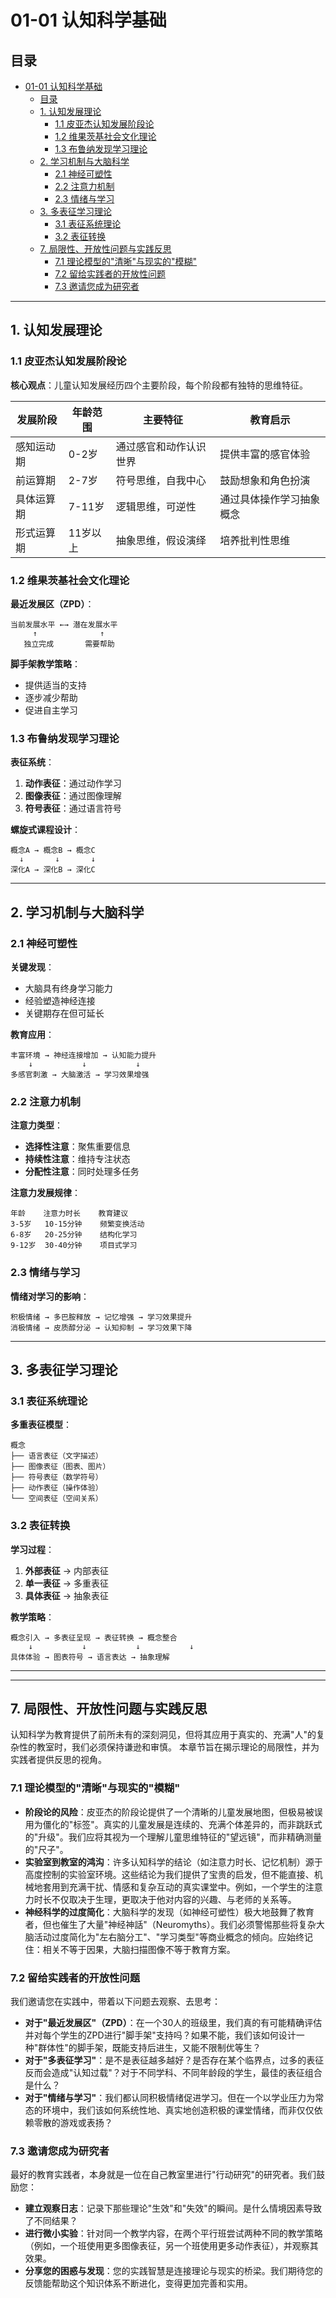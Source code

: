 # 01-01 认知科学基础

## 目录

- [01-01 认知科学基础](#01-01-认知科学基础)
  - [目录](#目录)
  - [1. 认知发展理论](#1-认知发展理论)
    - [1.1 皮亚杰认知发展阶段论](#11-皮亚杰认知发展阶段论)
    - [1.2 维果茨基社会文化理论](#12-维果茨基社会文化理论)
    - [1.3 布鲁纳发现学习理论](#13-布鲁纳发现学习理论)
  - [2. 学习机制与大脑科学](#2-学习机制与大脑科学)
    - [2.1 神经可塑性](#21-神经可塑性)
    - [2.2 注意力机制](#22-注意力机制)
    - [2.3 情绪与学习](#23-情绪与学习)
  - [3. 多表征学习理论](#3-多表征学习理论)
    - [3.1 表征系统理论](#31-表征系统理论)
    - [3.2 表征转换](#32-表征转换)
  - [7. 局限性、开放性问题与实践反思](#7-局限性开放性问题与实践反思)
    - [7.1 理论模型的"清晰"与现实的"模糊"](#71-理论模型的清晰与现实的模糊)
    - [7.2 留给实践者的开放性问题](#72-留给实践者的开放性问题)
    - [7.3 邀请您成为研究者](#73-邀请您成为研究者)

---

## 1. 认知发展理论

### 1.1 皮亚杰认知发展阶段论

**核心观点**：儿童认知发展经历四个主要阶段，每个阶段都有独特的思维特征。

| 发展阶段 | 年龄范围 | 主要特征 | 教育启示 |
|---------|---------|---------|---------|
| 感知运动期 | 0-2岁 | 通过感官和动作认识世界 | 提供丰富的感官体验 |
| 前运算期 | 2-7岁 | 符号思维，自我中心 | 鼓励想象和角色扮演 |
| 具体运算期 | 7-11岁 | 逻辑思维，可逆性 | 通过具体操作学习抽象概念 |
| 形式运算期 | 11岁以上 | 抽象思维，假设演绎 | 培养批判性思维 |

### 1.2 维果茨基社会文化理论

**最近发展区（ZPD）**：

```text
当前发展水平 ←→ 潜在发展水平
     ↑              ↑
   独立完成       需要帮助
```

**脚手架教学策略**：

- 提供适当的支持
- 逐步减少帮助
- 促进自主学习

### 1.3 布鲁纳发现学习理论

**表征系统**：

1. **动作表征**：通过动作学习
2. **图像表征**：通过图像理解
3. **符号表征**：通过语言符号

**螺旋式课程设计**：

```text
概念A → 概念B → 概念C
  ↓       ↓       ↓
深化A → 深化B → 深化C
```

---

## 2. 学习机制与大脑科学

### 2.1 神经可塑性

**关键发现**：

- 大脑具有终身学习能力
- 经验塑造神经连接
- 关键期存在但可延长

**教育应用**：

```text
丰富环境 → 神经连接增加 → 认知能力提升
    ↓           ↓           ↓
多感官刺激 → 大脑激活 → 学习效果增强
```

### 2.2 注意力机制

**注意力类型**：

- **选择性注意**：聚焦重要信息
- **持续性注意**：维持专注状态
- **分配性注意**：同时处理多任务

**注意力发展规律**：

```text
年龄    注意力时长    教育建议
3-5岁   10-15分钟    频繁变换活动
6-8岁   20-25分钟    结构化学习
9-12岁  30-40分钟    项目式学习
```

### 2.3 情绪与学习

**情绪对学习的影响**：

```text
积极情绪 → 多巴胺释放 → 记忆增强 → 学习效果提升
消极情绪 → 皮质醇分泌 → 认知抑制 → 学习效果下降
```

---

## 3. 多表征学习理论

### 3.1 表征系统理论

**多重表征模型**：

```text
概念
├── 语言表征（文字描述）
├── 图像表征（图表、图片）
├── 符号表征（数学符号）
├── 动作表征（操作体验）
└── 空间表征（空间关系）
```

### 3.2 表征转换

**学习过程**：

1. **外部表征** → 内部表征
2. **单一表征** → 多重表征
3. **具体表征** → 抽象表征

**教学策略**：

```text
概念引入 → 多表征呈现 → 表征转换 → 概念整合
    ↓           ↓           ↓           ↓
具体体验 → 图表符号 → 语言表达 → 抽象理解
```

---

---

## 7. 局限性、开放性问题与实践反思

认知科学为教育提供了前所未有的深刻洞见，但将其应用于真实的、充满"人"的复杂性的教室时，我们必须保持谦逊和审慎。
本章节旨在揭示理论的局限性，并为实践者提供反思的视角。

### 7.1 理论模型的"清晰"与现实的"模糊"

- **阶段论的风险**：皮亚杰的阶段论提供了一个清晰的儿童发展地图，但极易被误用为僵化的"标签"。真实的儿童发展是连续的、充满个体差异的，而非跳跃式的"升级"。我们应将其视为一个理解儿童思维特征的"望远镜"，而非精确测量的"尺子"。
- **实验室到教室的鸿沟**：许多认知科学的结论（如注意力时长、记忆机制）源于高度控制的实验室环境。这些结论为我们提供了宝贵的启发，但不能直接、机械地套用到充满干扰、情感和复杂互动的真实课堂中。例如，一个学生的注意力时长不仅取决于生理，更取决于他对内容的兴趣、与老师的关系等。
- **神经科学的过度简化**：大脑科学的发现（如神经可塑性）极大地鼓舞了教育者，但也催生了大量"神经神話"（Neuromyths）。我们必须警惕那些将复杂大脑活动过度简化为"左右脑分工"、"学习类型"等商业概念的倾向。应始终记住：相关不等于因果，大脑扫描图像不等于教育方案。

### 7.2 留给实践者的开放性问题

我们邀请您在实践中，带着以下问题去观察、去思考：

- **对于"最近发展区"（ZPD）**：在一个30人的班级里，我们真的有可能精确评估并对每个学生的ZPD进行"脚手架"支持吗？如果不能，我们该如何设计一种"群体性"的脚手架，既能支持后进生，又能不限制优等生？
- **对于"多表征学习"**：是不是表征越多越好？是否存在某个临界点，过多的表征反而会造成"认知过载"？对于不同学科、不同年龄段的学生，最佳的表征组合是什么？
- **对于"情绪与学习"**：我们都认同积极情绪促进学习。但在一个以学业压力为常态的环境中，我们该如何系统性地、真实地创造积极的课堂情绪，而非仅仅依赖零散的游戏或表扬？

### 7.3 邀请您成为研究者

最好的教育实践者，本身就是一位在自己教室里进行"行动研究"的研究者。我们鼓励您：

- **建立观察日志**：记录下那些理论"生效"和"失效"的瞬间。是什么情境因素导致了不同结果？
- **进行微小实验**：针对同一个教学内容，在两个平行班尝试两种不同的教学策略（例如，一个班使用更多图像表征，另一个班使用更多动作表征），并观察其效果。
- **分享您的困惑与发现**：您的实践智慧是连接理论与现实的桥梁。我们期待您的反馈能帮助这个知识体系不断进化，变得更加完善和实用。
